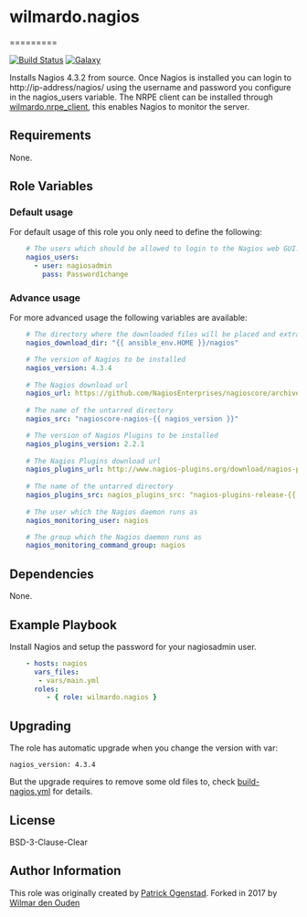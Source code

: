 # wilmardo.nagios
=========

[![Build Status](https://travis-ci.org/wilmardo/ansible-role-nagios.svg?branch=master)](https://travis-ci.org/wilmardo/ansible-role-nagios)
[![Galaxy](http://img.shields.io/badge/galaxy-wilmardo.nagios-blue.svg)](https://galaxy.ansible.com/wilmardo/nagios/)

Installs Nagios 4.3.2 from source. Once Nagios is installed you can login to http://ip-address/nagios/ using the username and password you configure in the nagios_users variable.
The NRPE client can be installed through [wilmardo.nrpe_client](https://galaxy.ansible.com/wilmardo/nrpe-client/), this enables Nagios to monitor the server.

## Requirements

None.

## Role Variables

### Default usage

For default usage of this role you only need to define the following:
```yaml  
    # The users which should be allowed to login to the Nagios web GUI.
    nagios_users:
      - user: nagiosadmin
        pass: Password1change
```

### Advance usage

For more advanced usage the following variables are available:
```yaml
    # The directory where the downloaded files will be placed and extracted.
    nagios_download_dir: "{{ ansible_env.HOME }}/nagios"

    # The version of Nagios to be installed    
    nagios_version: 4.3.4
    
    # The Nagios download url
    nagios_url: https://github.com/NagiosEnterprises/nagioscore/archive/nagios-{{ nagios_version }}.tar.gz
    
    # The name of the untarred directory
    nagios_src: "nagioscore-nagios-{{ nagios_version }}"

    # The version of Nagios Plugins to be installed
    nagios_plugins_version: 2.2.1
    
    # The Nagios Plugins download url
    nagios_plugins_url: http://www.nagios-plugins.org/download/nagios-plugins-2.1.1.tar.gz
    
    # The name of the untarred directory
    nagios_plugins_src: nagios_plugins_src: "nagios-plugins-release-{{ nagios_plugins_version }}"
    
    # The user which the Nagios daemon runs as
    nagios_monitoring_user: nagios

    # The group which the Nagios daemon runs as
    nagios_monitoring_command_group: nagios
```

## Dependencies

None.

## Example Playbook

Install Nagios and setup the password for your nagiosadmin user.

```yaml
    - hosts: nagios
      vars_files:
       - vars/main.yml
      roles:
         - { role: wilmardo.nagios }
```

## Upgrading

The role has automatic upgrade when you change the version with var:

    nagios_version: 4.3.4

But the upgrade requires to remove some old files to, check [build-nagios.yml](tasks/build-nagios.yml) for details.

## License

BSD-3-Clause-Clear

## Author Information

This role was originally created by [Patrick Ogenstad](http://networklore.com).
Forked in 2017 by [Wilmar den Ouden](https://wilmardenouden.nl)
